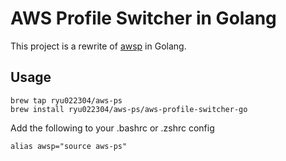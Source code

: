 # AWS Profile Switcher in Golang

This project is a rewrite of [awsp](https://github.com/johnnyopao/awsp) in Golang.

## Usage
```
brew tap ryu022304/aws-ps
brew install ryu022304/aws-ps/aws-profile-switcher-go
```

Add the following to your .bashrc or .zshrc config
```
alias awsp="source aws-ps"
```
